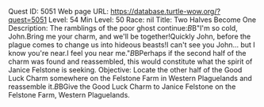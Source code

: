 Quest ID: 5051
Web page URL: https://database.turtle-wow.org/?quest=5051
Level: 54
Min Level: 50
Race: nil
Title: Two Halves Become One
Description: The ramblings of the poor ghost continue:$B$B"I'm so cold, John.Bring me your charm, and we'll be together!Quickly John, before the plague comes to change us into hideous beasts!I can't see you John... but I know you're near.I feel you near me."$B$BPerhaps if the second half of the charm was found and reassembled, this would constitute what the spirit of Janice Felstone is seeking.
Objective: Locate the other half of the Good Luck Charm somewhere on the Felstone Farm in Western Plaguelands and reassemble it.$B$BGive the Good Luck Charm to Janice Felstone on the Felstone Farm, Western Plaguelands.
